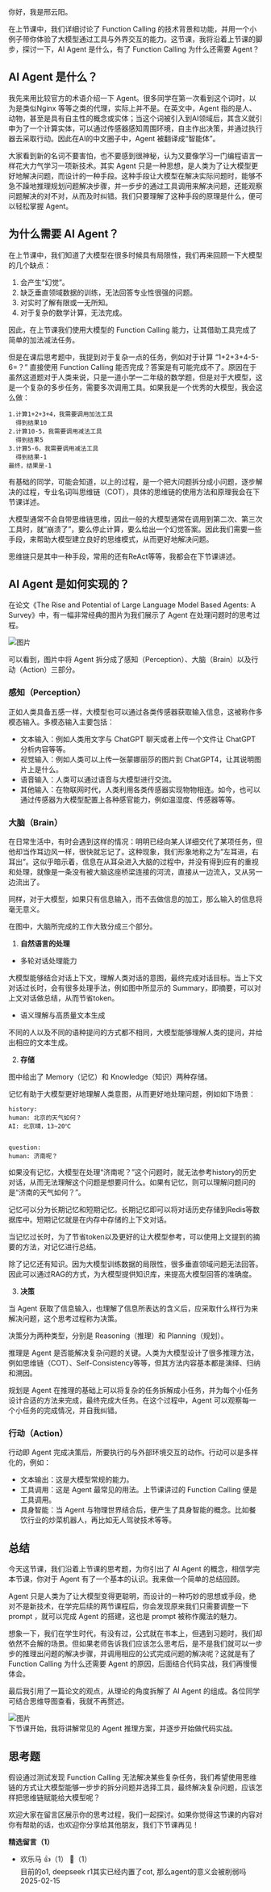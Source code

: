 你好，我是邢云阳。

在上节课中，我们详细讨论了 Function Calling 的技术背景和功能，并用一个小例子带你体验了大模型通过工具与外界交互的能力。这节课，我将沿着上节课的脚步，探讨一下，AI Agent 是什么，有了 Function Calling 为什么还需要 Agent？

## AI Agent 是什么？

我先来用比较官方的术语介绍一下 Agent。很多同学在第一次看到这个词时，以为是类似Nginx 等等之类的代理，实际上并不是。在英文中，Agent 指的是人、动物，甚至是具有自主性的概念或实体；当这个词被引入到AI领域后，其含义就引申为了一个计算实体，可以通过传感器感知周围环境，自主作出决策，并通过执行器去采取行动。因此在AI的中文圈子中，Agent 被翻译成“智能体”。

大家看到新的名词不要害怕，也不要感到很神秘，认为又要像学习一门编程语言一样花大力气学习一项新技术。其实 Agent 只是一种思想，是人类为了让大模型更好地解决问题，而设计的一种手段。这种手段让大模型在解决实际问题时，能够不急不躁地推理规划问题解决步骤，并一步步的通过工具调用来解决问题，还能观察问题解决的对不对，从而及时纠错。我们只要理解了这种手段的原理是什么，便可以轻松掌握 Agent。

## 为什么需要 AI Agent？

在上节课中，我们知道了大模型在很多时候具有局限性，我们再来回顾一下大模型的几个缺点：

1. 会产生“幻觉”。
2. 缺乏垂直领域数据的训练，无法回答专业性很强的问题。
3. 对实时了解有限或一无所知。
4. 对于复杂的数学计算，无法完成。

因此，在上节课我们使用大模型的 Function Calling 能力，让其借助工具完成了简单的加法减法任务。

但是在课后思考题中，我提到对于复杂一点的任务，例如对于计算 “1+2+3+4-5-6=？” 直接使用 Function Calling 能否完成？答案是有可能完成不了。原因在于虽然这道题对于人类来说，只是一道小学一二年级的数学题，但是对于大模型，这是一个复杂的多步任务，需要多次调用工具。如果我是一个优秀的大模型，我会这么做：

```plain
1.计算1+2+3+4，我需要调用加法工具
  得到结果10
2.计算10-5，我需要调用减法工具
  得到结果5
3.计算5-6，我需要调用减法工具
  得到结果-1
最终，结果是-1 
```

有基础的同学，可能会知道，以上的过程，是一个把大问题拆分成小问题，逐步解决的过程，专业名词叫思维链（COT），具体的思维链的使用方法和原理我会在下节课详述。

大模型通常不会自带思维链思维，因此一般的大模型通常在调用到第二次、第三次工具时，就“崩溃了”，要么停止计算，要么给出一个幻觉答案。因此我们需要一些手段，来帮助大模型建立良好的思维模式，从而更好地解决问题。

思维链只是其中一种手段，常用的还有ReAct等等，我都会在下节课讲述。

## AI Agent 是如何实现的？

在论文《The Rise and Potential of Large Language Model Based Agents: A Survey》中，有一幅非常经典的图片为我们展示了 Agent 在处理问题时的思考过程。

![图片](https://static001.geekbang.org/resource/image/5e/20/5e8b8393926006193c04aeaefe5a8e20.png?wh=793x471)

可以看到，图片中将 Agent 拆分成了感知（Perception）、大脑（Brain）以及行动（Action）三部分。

### 感知（Perception）

正如人类具备五感一样，大模型也可以通过各类传感器获取输入信息，这被称作多模态输入。多模态输入主要包括：

- 文本输入：例如人类用文字与 ChatGPT 聊天或者上传一个文件让 ChatGPT 分析内容等等。
- 视觉输入：例如人类可以上传一张蒙娜丽莎的图片到 ChatGPT4，让其说明图片上是什么。
- 语音输入：人类可以通过语音与大模型进行交流。
- 其他输入：在物联网时代，人类利用各类传感器实现物物相连。如今，也可以通过传感器为大模型配置上各种感官能力，例如温湿度、传感器等等。

### 大脑（Brain）

在日常生活中，有时会遇到这样的情况：明明已经向某人详细交代了某项任务，但他却当作耳边风一样，很快就忘记了。这种现象，我们形象地称之为“左耳进，右耳出”。这似乎暗示着，信息在从耳朵进入大脑的过程中，并没有得到应有的重视和处理，就像是一条没有被大脑这座桥梁连接的河流，直接从一边流入，又从另一边流出了。

同样，对于大模型，如果只有信息输入，而不去做信息的加工，那么输入的信息将毫无意义。

在图中，大脑所完成的工作大致分成三个部分。

1. **自然语言的处理**

<!--THE END-->

- 多轮对话处理能力

大模型能够结合对话上下文，理解人类对话的意图，最终完成对话目标。当上下文对话过长时，会有很多处理手法，例如图中所显示的 Summary，即摘要，可以对上文对话做总结，从而节省token。

- 语义理解与高质量文本生成

不同的人以及不同的语种提问的方式都不相同，大模型能够理解人类的提问，并给出相应的文本生成。

2. **存储**

图中给出了 Memory（记忆）和 Knowledge（知识）两种存储。

记忆有助于大模型更好地理解人类意图，从而更好地处理问题，例如如下场景：

```plain
history:
human: 北京的天气如何？
AI: 北京晴，13~20℃


question:
human: 济南呢？
```

如果没有记忆，大模型在处理“济南呢？”这个问题时，就无法参考history的历史对话，从而无法理解这个问题是想要问什么。如果有记忆，则可以理解问题问的是“济南的天气如何？”。

记忆可以分为长期记忆和短期记忆。长期记忆即可以将对话历史存储到Redis等数据库中。短期记忆就是在内存中存储的上下文对话。

当记忆过长时，为了节省token以及更好的让大模型参考，可以使用上文提到的摘要的方法，对记忆进行总结。

除了记忆还有知识。因为大模型训练数据的局限性，很多垂直领域问题无法回答。因此可以通过RAG的方式，为大模型提供知识库，来提高大模型回答的准确度。

3. **决策**

当 Agent 获取了信息输入，也理解了信息所表达的含义后，应采取什么样行为来解决问题，这个思考过程称为决策。

决策分为两种类型，分别是 Reasoning（推理）和 Planning（规划）。

推理是 Agent 是否能解决复杂问题的关键。人类为大模型设计了很多推理方法，例如思维链（COT）、Self-Consistency等等，但其方法内容基本都是演绎、归纳和溯因。

规划是 Agent 在推理的基础上可以将复杂的任务拆解成小任务，并为每个小任务设计合适的方法来完成，最终完成大任务。在这个过程中，Agent 可以观察每一个小任务的完成情况，并自我纠错。

### 行动（Action）

行动即 Agent 完成决策后，所要执行的与外部环境交互的动作。行动可以是多样化的，例如：

- 文本输出：这是大模型常规的能力。
- 工具调用：这是 Agent 最常见的用法。上节课讲过的 Function Calling 便是工具调用。
- 具身智能：当 Agent 与物理世界结合后，便产生了具身智能的概念。比如餐饮行业的炒菜机器人，再比如无人驾驶技术等等。

## 总结

今天这节课，我们沿着上节课的思考题，为你引出了 AI Agent 的概念，相信学完本节课，你对于 Agent 有了一个基本的认识。我来做一个简单的总结回顾。

Agent 只是人类为了让大模型变得更聪明，而设计的一种巧妙的思想或手段，绝对不是新技术，在学完后续的两节课程后，你会发现原来我们只需要调整一下 prompt ，就可以完成 Agent 的搭建，这也是 prompt 被称作魔法的魅力。

想象一下，我们在学生时代，有没有过，公式就在书本上，但遇到习题时，我们却依然不会解的场景。但如果老师告诉我们应该怎么思考后，是不是我们就可以一步步的推理出问题的解决步骤，并调用相应的公式完成问题的解决呢？这就是有了 Function Calling 为什么还需要 Agent 的原因，后面结合代码实战，我们再慢慢体会。

最后我引用了一篇论文的观点，从理论的角度拆解了 AI Agent 的组成。各位同学可结合思维导图查看，我就不再赘述。

![图片](https://static001.geekbang.org/resource/image/6e/59/6e87f9684c0c879f0ffe005152562259.png?wh=1920x884)  
下节课开始，我将讲解常见的 Agent 推理方案，并逐步开始做代码实战。

## 思考题

假设通过测试发现 Function Calling 无法解决某些复杂任务，我们希望使用思维链的方式让大模型能够一步步的拆分问题并选择工具，最终解决复杂问题，应该怎样把思维链赋能给大模型呢？

欢迎大家在留言区展示你的思考过程，我们一起探讨。如果你觉得这节课的内容对你有帮助的话，也欢迎你分享给其他朋友，我们下节课再见！
<div><strong>精选留言（1）</strong></div><ul>
<li><span>欢乐马</span> 👍（1） 💬（1）<div>目前的o1, deepseek r1其实已经内置了cot, 那么agent的意义会被削弱吗</div>2025-02-15</li><br/>
</ul>